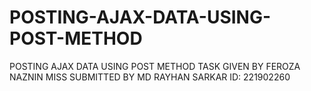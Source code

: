 # POSTING-AJAX-DATA-USING-POST-METHOD
POSTING AJAX DATA USING POST METHOD TASK GIVEN BY FEROZA NAZNIN MISS 
SUBMITTED BY MD RAYHAN SARKAR ID: 221902260



